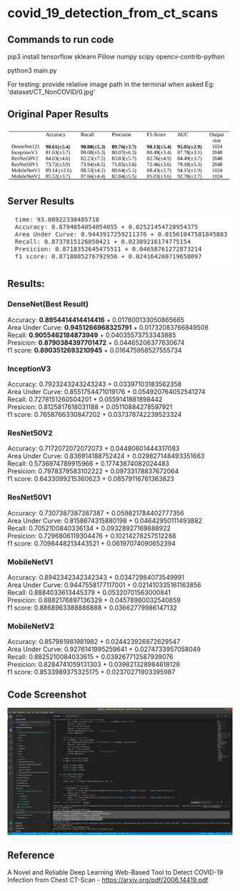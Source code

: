 # covid_19_detection_from_ct_scans

## Commands to run code

pip3 install tensorflow sklearn Pillow numpy scipy opencv-contrib-python

python3 main.py

For testing: provide relative image path in the terminal when asked
Eg: 'dataset/CT_NonCOVID/0.jpg'

## Original Paper Results

![Arch_Image](https://github.com/AmitProspeed/covid_19_detection_from_ct_scans/blob/main/OriginalResults.png)

## Server Results

![Arch_Image](https://github.com/AmitProspeed/covid_19_detection_from_ct_scans/blob/main/server_result.png)
## Results:

### DenseNet(Best Result)

Accuracy: **0.8954414414414416** + 0.017800133050865665  
Area Under Curve: **0.9451266968325791** + 0.01732083766849508  
Recall: **0.9055462184873949** + 0.04035573753343885  
Presicion: **0.8790384397701472** + 0.04465206377630674  
f1 score: **0.8903512693210945** + 0.016475958527555734  

### InceptionV3

Accuracy: 0.7923243243243243 + 0.03397103183562358  
Area Under Curve: 0.8551754471019176 + 0.054920764052541274  
Recall: 0.7278151260504201 + 0.0559141881898442  
Presicion: 0.8125817618031188 + 0.05110884278597921  
f1 score: 0.7658766330847202 + 0.037378742239523324  
### ResNet50V2

Accuracy: 0.7172072072072073 + 0.04480601444317083  
Area Under Curve: 0.836914188752424 + 0.029827148493351663  
Recall: 0.5736974789915966 + 0.17743874082024483  
Presicion: 0.7978379583102222 + 0.09733178837672064  
f1 score: 0.6433099215360623 + 0.08579116761363623  

### ResNet50V1

Accuracy: 0.7307387387387387 + 0.059821784402777356  
Area Under Curve: 0.8158674315880198 + 0.04642950111493882  
Recall: 0.7052100840336134 + 0.09328927169888922  
Presicion: 0.7296806119304476 + 0.10214278257512288  
f1 score: 0.7098448213443521 + 0.06197074090652394  


### MobileNetV1

Accuracy: 0.8942342342342343 + 0.03472984073549991  
Area Under Curve: 0.9447558177117001 + 0.021410335161163856  
Recall: 0.8884033613445379 + 0.05320701563000841  
Presicion: 0.8882176897136329 + 0.04578980032540859  
f1 score: 0.8868963388886888 + 0.03662779986147132  

### MobileNetV2

Accuracy: 0.857981981981982 + 0.024423926872629547  
Area Under Curve: 0.9276141995259641 + 0.0274733957058049  
Recall: 0.8825210084033615 + 0.039267712587939076  
Presicion: 0.8284741059131303 + 0.039821328984618126  
f1 score: 0.8533989375325175 + 0.02370271903395987  

## Code Screenshot

![Arch_Image](https://github.com/AmitProspeed/covid_19_detection_from_ct_scans/blob/main/code.png)


## Reference
A Novel and Reliable Deep Learning Web-Based Tool to Detect COVID-19 Infection from Chest CT-Scan - https://arxiv.org/pdf/2006.14419.pdf

